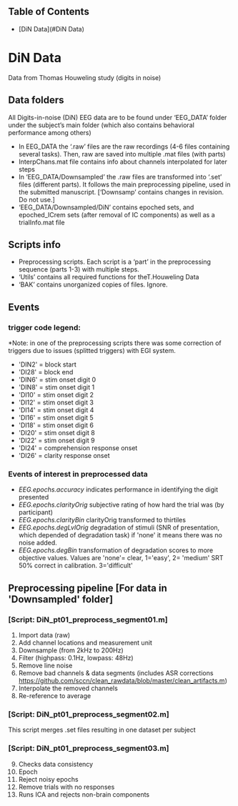 Table of Contents 
-----------------
* [DiN Data](#DiN Data)
    

# DiN Data 
Data from Thomas Houweling study (digits in noise)
## Data folders
All Digits-in-noise (DiN) EEG data are to be found under ‘EEG_DATA’ folder under the subject’s main folder (which also contains behavioral performance among others)

* In EEG_DATA the ‘.raw’ files are the raw recordings (4-6 files containing several tasks). Then, raw are saved into multiple .mat files (with parts)
* InterpChans.mat file contains info about channels interpolated for later steps
* In ‘EEG_DATA/Downsampled’ the .raw files are transformed into ‘.set’ files (different parts). It follows the main preprocessing pipeline, used in the submitted manuscript. \[‘Downsamp’ contains changes in revision. Do not use.]
 * ‘EEG_DATA/Downsampled/DiN’ contains epoched sets, and epoched_ICrem sets (after removal of IC components) as well as a trialInfo.mat file

## Scripts info
* Preprocessing scripts. Each script is a ‘part’ in the preprocessing sequence (parts 1-3) with multiple steps. 
* ‘Utils’ contains all required functions for theT.Houweling Data 
* ‘BAK’ contains unorganized copies of files. Ignore.

## Events
### trigger code legend:
*Note: in one of the preprocessing scripts there was some correction of triggers due to issues (splitted triggers) with EGI system. 
* 'DIN2' = block start
* 'DI28' = block end
* 'DIN6' = stim onset digit 0
* 'DIN8' = stim onset digit 1
* 'DI10' = stim onset digit 2
* 'DI12' = stim onset digit 3
* 'DI14' = stim onset digit 4
* 'DI16' = stim onset digit 5
* 'DI18' = stim onset digit 6
* 'DI20' = stim onset digit 8
* 'DI22' = stim onset digit 9
* 'DI24' = comprehension response onset
* 'DI26' = clarity response onset

### Events of interest in preprocessed data 
*  *EEG.epochs.accuracy* indicates performance in identifying the digit presented 
* *EEG.epochs.clarityOrig* subjective rating of how hard the trial was (by participant)
* *EEG.epochs.clarityBin* clarityOrig transformed to thirtiles
* *EEG.epochs.degLvlOrig* degradation of stimuli (SNR of presentation, which depended of degradation task) if 'none' it means there was no noise added. 
* *EEG.epochs.degBin* transformation of degradation scores to more objective values. Values are 'none'= clear, 1='easy', 2= 'medium' SRT 50% correct in calibration. 3='difficult'  

## Preprocessing pipeline \[For data in 'Downsampled' folder] 
### \[Script: DiN_pt01_preprocess_segment01.m]
  1. Import data (raw)
  2. Add channel locations and measurement unit
  3. Downsample (from 2kHz to 200Hz)
  4. Filter (highpass: 0.1Hz, lowpass: 48Hz)
  5. Remove line noise
  6. Remove bad channels & data segments (includes ASR corrections https://github.com/sccn/clean_rawdata/blob/master/clean_artifacts.m)
  7. Interpolate the removed channels
  8. Re-reference to average

### \[Script: DiN_pt01_preprocess_segment02.m]
  This script merges .set files resulting in one dataset per subject
  
### \[Script: DiN_pt01_preprocess_segment03.m]
  
  9.  Checks data consistency
  10. Epoch
  11. Reject noisy epochs
  12. Remove trials with no responses
  13. Runs ICA and rejects non-brain components
  
